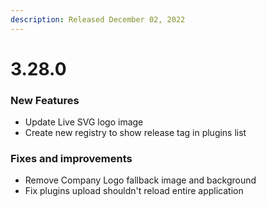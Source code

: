 ```yaml
---
description: Released December 02, 2022
---
```


# 3.28.0

### New Features

* Update Live SVG logo image
* Create new registry to show release tag in plugins list

### Fixes and improvements

* Remove Company Logo fallback image and background
* Fix plugins upload shouldn't reload entire application
